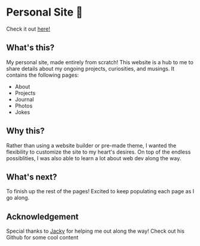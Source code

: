 # Personal Site 🌳

Check it out [here!](ansonyu.ca) 

## What's this?

My personal site, made entirely from scratch! This website is a hub to me to share details about my ongoing projects, curiosities, and musings. It contains the following pages:
* About
* Projects
* Journal
* Photos
* Jokes

## Why this?

Rather than using a website builder or pre-made theme, I wanted the flexibility to customize the site to my heart's desires. On top of the endless possiblities, I was also able to learn a lot about web dev along the way.

## What's next?

To finish up the rest of the pages! Excited to keep populating each page as I go along.


## Acknowledgement

Special thanks to [Jacky](https://github.com/jackyzha0) for helping me out along the way! Check out his Github for some cool content
